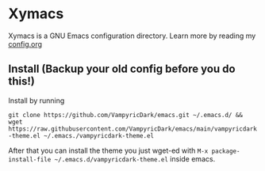 # Xymacs
Xymacs is a GNU Emacs configuration directory.
Learn more by reading my [config.org](./config.org)

## Install (Backup your old config before you do this!)

Install by running

`git clone https://github.com/VampyricDark/emacs.git ~/.emacs.d/ && wget https://raw.githubusercontent.com/VampyricDark/emacs/main/vampyricdark-theme.el ~/.emacs./vampyricdark-theme.el`

After that you can install the theme you just wget-ed with
`M-x package-install-file ~/.emacs.d/vampyricdark-theme.el`
inside emacs.
